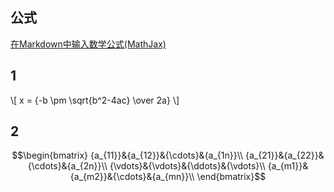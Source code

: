 ## 公式


[在Markdown中输入数学公式(MathJax)](https://www.jianshu.com/p/a0aa94ef8ab2)

## 1

\\[ x = {-b \pm \sqrt{b^2-4ac} \over 2a} \\]


## 2
$$\begin{bmatrix}
{a_{11}}&{a_{12}}&{\cdots}&{a_{1n}}\\
{a_{21}}&{a_{22}}&{\cdots}&{a_{2n}}\\
{\vdots}&{\vdots}&{\ddots}&{\vdots}\\
{a_{m1}}&{a_{m2}}&{\cdots}&{a_{mn}}\\
\end{bmatrix}$$
